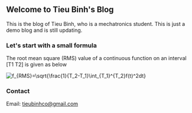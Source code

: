 ## Welcome to Tieu Binh's Blog
This is the blog of Tieu Binh, who is a mechatronics student. This is just a demo blog and is still updating.

### Let's start with a small formula

The root mean square (RMS) value of a continuous function on an interval [T1 T2] is given as below
<dl>
  <img src="https://latex.codecogs.com/svg.image?f_{RMS}=\sqrt{\frac{1}{T_2-T_1}\int_{T_1}^{T_2}f(t)^2dt}" title="f_{RMS}=\sqrt{\frac{1}{T_2-T_1}\int_{T_1}^{T_2}f(t)^2dt}" />
</dl>




### Contact
Email: tieubinhco@gmail.com
